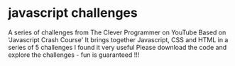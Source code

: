 # javascript challenges
A series of challenges from The Clever Programmer on YouTube
Based on 'Javascript Crash Course'
It brings together Javascript, CSS and HTML in a series of 5 challenges
I found it very useful
Please download the code and explore the challenges - fun is guaranteed !!!
